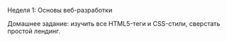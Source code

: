 Неделя 1: Основы веб-разработки

Домашнее задание: изучить все HTML5-теги и CSS-стили, сверстать простой лендинг.
